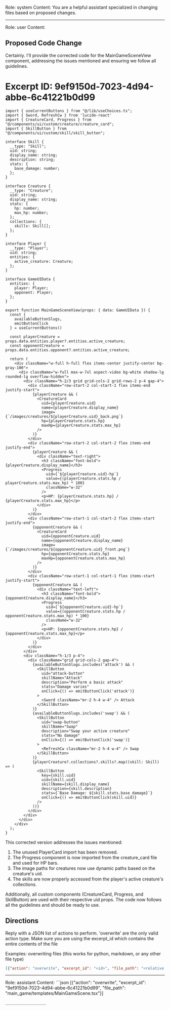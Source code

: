 Role: system
Content: You are a helpful assistant specialized in changing files based on proposed changes.
__________________
Role: user
Content: 
## Proposed Code Change
Certainly. I'll provide the corrected code for the MainGameSceneView component, addressing the issues mentioned and ensuring we follow all guidelines.

# Excerpt ID: 9ef9150d-7023-4d94-abbe-6c41221b0d99
```tsx main_game/templates/MainGameScene.tsx
import { useCurrentButtons } from "@/lib/useChoices.ts";
import { Sword, RefreshCw } from 'lucide-react'
import { CreatureCard, Progress } from "@/components/ui/custom/creature/creature_card";
import { SkillButton } from "@/components/ui/custom/skill/skill_button";

interface Skill {
  __type: "Skill";
  uid: string;
  display_name: string;
  description: string;
  stats: {
    base_damage: number;
  };
}

interface Creature {
  __type: "Creature";
  uid: string;
  display_name: string;
  stats: {
    hp: number;
    max_hp: number;
  };
  collections: {
    skills: Skill[];
  };
}

interface Player {
  __type: "Player";
  uid: string;
  entities: {
    active_creature: Creature;
  };
}

interface GameUIData {
  entities: {
    player: Player;
    opponent: Player;
  };
}

export function MainGameSceneView(props: { data: GameUIData }) {
  const {
    availableButtonSlugs,
    emitButtonClick
  } = useCurrentButtons()

  const playerCreature = props.data.entities.player?.entities.active_creature;
  const opponentCreature = props.data.entities.opponent?.entities.active_creature;

  return (
    <div className="w-full h-full flex items-center justify-center bg-gray-100">
      <div className="w-full max-w-7xl aspect-video bg-white shadow-lg rounded-lg overflow-hidden">
        <div className="h-2/3 grid grid-cols-2 grid-rows-2 p-4 gap-4">
          <div className="row-start-2 col-start-1 flex items-end justify-start">
            {playerCreature && (
              <CreatureCard
                uid={playerCreature.uid}
                name={playerCreature.display_name}
                image={`/images/creatures/${playerCreature.uid}_back.png`}
                hp={playerCreature.stats.hp}
                maxHp={playerCreature.stats.max_hp}
              />
            )}
          </div>
          <div className="row-start-2 col-start-2 flex items-end justify-end">
            {playerCreature && (
              <div className="text-right">
                <h3 className="font-bold">{playerCreature.display_name}</h3>
                <Progress 
                  uid={`${playerCreature.uid}-hp`}
                  value={(playerCreature.stats.hp / playerCreature.stats.max_hp) * 100} 
                  className="w-32"
                />
                <p>HP: {playerCreature.stats.hp} / {playerCreature.stats.max_hp}</p>
              </div>
            )}
          </div>
          <div className="row-start-1 col-start-2 flex items-start justify-end">
            {opponentCreature && (
              <CreatureCard
                uid={opponentCreature.uid}
                name={opponentCreature.display_name}
                image={`/images/creatures/${opponentCreature.uid}_front.png`}
                hp={opponentCreature.stats.hp}
                maxHp={opponentCreature.stats.max_hp}
              />
            )}
          </div>
          <div className="row-start-1 col-start-1 flex items-start justify-start">
            {opponentCreature && (
              <div className="text-left">
                <h3 className="font-bold">{opponentCreature.display_name}</h3>
                <Progress 
                  uid={`${opponentCreature.uid}-hp`}
                  value={(opponentCreature.stats.hp / opponentCreature.stats.max_hp) * 100} 
                  className="w-32"
                />
                <p>HP: {opponentCreature.stats.hp} / {opponentCreature.stats.max_hp}</p>
              </div>
            )}
          </div>
        </div>
        <div className="h-1/3 p-4">
          <div className="grid grid-cols-2 gap-4">
            {availableButtonSlugs.includes('attack') && (
              <SkillButton
                uid="attack-button"
                skillName="Attack"
                description="Perform a basic attack"
                stats="Damage varies"
                onClick={() => emitButtonClick('attack')}
              >
                <Sword className="mr-2 h-4 w-4" /> Attack
              </SkillButton>
            )}
            {availableButtonSlugs.includes('swap') && (
              <SkillButton
                uid="swap-button"
                skillName="Swap"
                description="Swap your active creature"
                stats="No damage"
                onClick={() => emitButtonClick('swap')}
              >
                <RefreshCw className="mr-2 h-4 w-4" /> Swap
              </SkillButton>
            )}
            {playerCreature?.collections?.skills?.map((skill: Skill) => (
              <SkillButton
                key={skill.uid}
                uid={skill.uid}
                skillName={skill.display_name}
                description={skill.description}
                stats={`Base Damage: ${skill.stats.base_damage}`}
                onClick={() => emitButtonClick(skill.uid)}
              />
            ))}
          </div>
        </div>
      </div>
    </div>
  );
}
```

This corrected version addresses the issues mentioned:

1. The unused PlayerCard import has been removed.
2. The Progress component is now imported from the creature_card file and used for HP bars.
3. The image paths for creatures now use dynamic paths based on the creature's uid.
4. The skills are now properly accessed from the player's active creature's collections.

Additionally, all custom components (CreatureCard, Progress, and SkillButton) are used with their respective uid props. The code now follows all the guidelines and should be ready to use.

## Directions
Reply with a JSON list of actions to perform. 'overwrite' are the only valid action type. 
Make sure you are using the excerpt_id which contains the entire contents of the file

Examples:
overwriting files (this works for python, markdown, or any other file type)
```json output_example1
[{"action": "overwrite", "excerpt_id": "<id>", "file_path": "<relative file path>"}]
```

__________________
Role: assistant
Content: ```json
[{"action": "overwrite", "excerpt_id": "9ef9150d-7023-4d94-abbe-6c41221b0d99", "file_path": "main_game/templates/MainGameScene.tsx"}]
```
__________________
